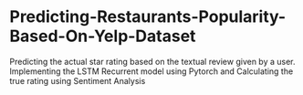 # Predicting-Restaurants-Popularity-Based-On-Yelp-Dataset
Predicting the actual star rating based on the textual review given by a user. Implementing the LSTM Recurrent model using Pytorch and Calculating the true rating using Sentiment Analysis
